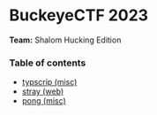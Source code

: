 # BuckeyeCTF 2023

**Team:** Shalom Hucking Edition

### Table of contents

* [typscrip (misc)](typscrip)
* [stray (web)](stray)
* [pong (misc)](pong)
